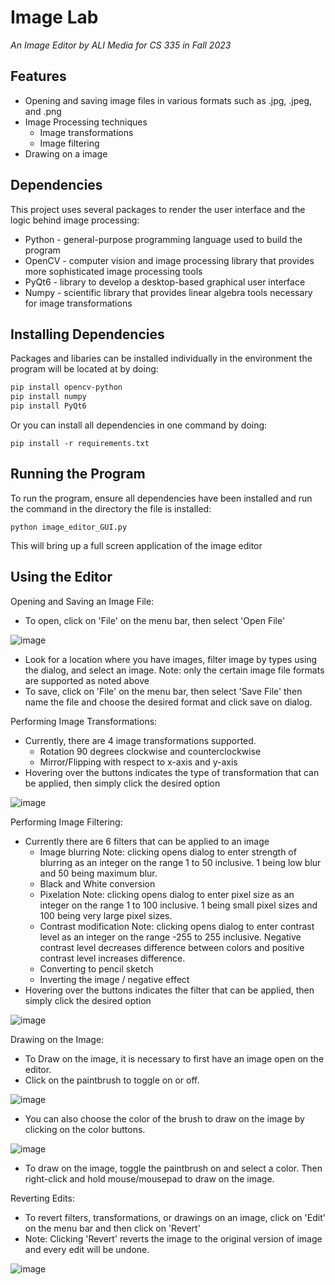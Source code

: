 # Image Lab
_An Image Editor by ALI Media for CS 335 in Fall 2023_

## Features

- Opening and saving image files in various formats such as .jpg, .jpeg, and .png
- Image Processing techniques
  - Image transformations
  - Image filtering
- Drawing on a image

## Dependencies

This project uses several packages to render the user interface and the logic behind image processing:

- Python - general-purpose programming language used to build the program
- OpenCV - computer vision and image processing library that provides more sophisticated image processing tools
- PyQt6 - library to develop a desktop-based graphical user interface
- Numpy - scientific library that provides linear algebra tools necessary for image transformations

## Installing Dependencies

Packages and libaries can be installed individually in the environment the program will be located at by doing:
```sh
pip install opencv-python
pip install numpy
pip install PyQt6
```
Or you can install all dependencies in one command by doing:
```
pip install -r requirements.txt
```

## Running the Program

To run the program, ensure all dependencies have been installed and run the command in the directory the file is installed:
```
python image_editor_GUI.py
```
This will bring up a full screen application of the image editor

## Using the Editor

Opening and Saving an Image File:
- To open, click on 'File' on the menu bar, then select 'Open File'

![image](https://github.com/ismailAlAbdali/pro3_cs335/assets/100641581/8f68d1c2-6bdb-4b5b-a7c3-6dfb99da5247)

- Look for a location where you have images, filter image by types using the dialog, and select an image. Note: only the certain image file formats are supported as noted above
- To save, click on 'File' on the menu bar, then select 'Save File' then name the file and choose the desired format and click save on dialog.

Performing Image Transformations:
- Currently, there are 4 image transformations supported.
  - Rotation 90 degrees clockwise and counterclockwise
  - Mirror/Flipping with respect to x-axis and y-axis
- Hovering over the buttons indicates the type of transformation that can be applied, then simply click the desired option

![image](https://github.com/ismailAlAbdali/pro3_cs335/assets/100641581/f062306a-fd2c-456d-b214-7b0c03ec7648)

Performing Image Filtering:
- Currently there are 6 filters that can be applied to an image
  - Image blurring Note: clicking opens dialog to enter strength of blurring as an integer on the range 1 to 50 inclusive. 1 being
    low blur and 50 being maximum blur.
  - Black and White conversion
  - Pixelation Note: clicking opens dialog to enter pixel size as an integer on the range 1 to 100 inclusive. 1 being small pixel sizes
    and 100 being very large pixel sizes.
  - Contrast modification Note: clicking opens dialog to enter contrast level as an integer on the range -255 to 255 inclusive.
    Negative contrast level decreases difference between colors and positive contrast level increases difference.
  - Converting to pencil sketch
  - Inverting the image / negative effect
- Hovering over the buttons indicates the filter that can be applied, then simply click the desired option

![image](https://github.com/ismailAlAbdali/pro3_cs335/assets/100641581/e5037f87-98f5-46e4-b5ac-47344582eb75)

Drawing on the Image:
- To Draw on the image, it is necessary to first have an image open on the editor.
- Click on the paintbrush to toggle on or off.

![image](https://github.com/ismailAlAbdali/pro3_cs335/assets/100641581/a1b9d169-6d37-48c5-8e18-35ea561b3da7)

- You can also choose the color of the brush to draw on the image by clicking on the color buttons.

![image](https://github.com/ismailAlAbdali/pro3_cs335/assets/100641581/a118a392-26c4-4daa-8303-bbb1ca2cd91b)

- To draw on the image, toggle the paintbrush on and select a color. Then right-click and hold mouse/mousepad to draw on the image.

Reverting Edits:

- To revert filters, transformations, or drawings on an image, click on 'Edit' on the menu bar and then click on 'Revert'
- Note: Clicking 'Revert' reverts the image to the original version of image and every edit will be undone.

![image](https://github.com/ismailAlAbdali/pro3_cs335/assets/100641581/c4ff3f12-76e9-4e95-b0c3-7df7a56b398b)




